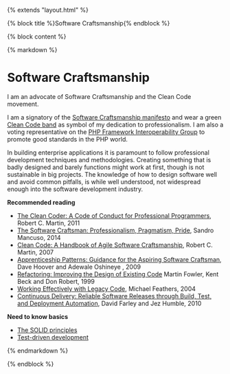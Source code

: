 {% extends "layout.html" %}

{% block title %}Software Craftsmanship{% endblock %}

{% block content %}

{% markdown %}

# Software Craftsmanship

I am an advocate of Software Craftsmanship and the Clean Code movement.

I am a signatory of the [Software Craftsmanship manifesto](http://manifesto.softwarecraftsmanship.org/)
and wear a green [Clean Code band](http://butunclebob.com/files/images/Green%20Band.jpg) as symbol
of my dedication to professionalism. I am also a voting representative on the [PHP Framework
Interoperability Group](http://www.php-fig.org/) to promote good standards in the PHP world.

In building enterprise applications it is paramount to follow professional development techniques
and methodologies. Creating something that is badly designed and barely functions might work at
first, though is not sustainable in big projects. The knowledge of how to design software well and
avoid common pitfalls, is while well understood, not widespread enough into the software development
industry.

**Recommended reading**

* [The Clean Coder: A Code of Conduct for Professional Programmers](https://www.goodreads.com/book/show/10284614-the-clean-coder), Robert C. Martin, 2011
* [The Software Craftsman: Professionalism, Pragmatism, Pride](https://www.goodreads.com/book/show/23215733-the-software-craftsman), Sandro Mancuso, 2014
* [Clean Code: A Handbook of Agile Software Craftsmanship](https://www.goodreads.com/book/show/3735293-clean-code), Robert C. Martin, 2007
* [Apprenticeship Patterns: Guidance for the Aspiring Software Craftsman](https://www.goodreads.com/book/show/5608045-apprenticeship-patterns),  Dave Hoover and Adewale Oshineye , 2009
* [Refactoring: Improving the Design of Existing Code](https://www.goodreads.com/book/show/44936.Refactoring) Martin Fowler, Kent Beck and Don Robert, 1999
* [Working Effectively with Legacy Code](https://www.goodreads.com/book/show/44919.Working_Effectively_with_Legacy_Code), Michael Feathers, 2004
* [Continuous Delivery: Reliable Software Releases through Build, Test, and Deployment Automation](https://www.goodreads.com/book/show/8686650-continuous-delivery), David Farley and Jez Humble, 2010

**Need to know basics**

* [The SOLID principles](https://en.wikipedia.org/wiki/SOLID)
* [Test-driven development](https://en.wikipedia.org/wiki/Test-driven_development)

{% endmarkdown %}

{% endblock %}

